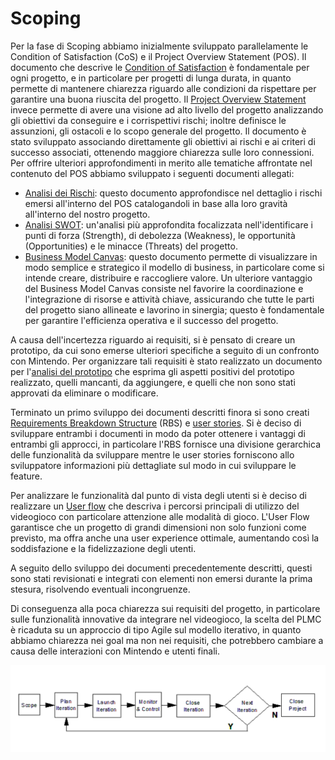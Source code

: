 <!--buh-->
# Scoping

Per la fase di Scoping abbiamo inizialmente sviluppato parallelamente le Condition of Satisfaction (CoS) e il Project Overview Statement (POS).
Il documento che descrive le [Condition of Satisfaction](../documentazione/scopingC/CoS.md) è fondamentale per ogni progetto, e in particolare per progetti di lunga durata, in quanto permette di mantenere chiarezza riguardo alle condizioni da rispettare per garantire una buona riuscita del progetto.
Il [Project Overview Statement](../documentazione/scopingC/POS.md) invece permette di avere una visione ad alto livello del progetto analizzando gli obiettivi da conseguire e i corrispettivi rischi; inoltre definisce le assunzioni, gli ostacoli e lo scopo generale del progetto. Il documento è stato sviluppato associando direttamente gli obiettivi ai rischi e ai criteri di successo associati, ottenendo maggiore chiarezza sulle loro connessioni. 
Per offrire ulteriori approfondimenti in merito alle tematiche affrontate nel contenuto del POS abbiamo sviluppato i seguenti documenti allegati:
- [Analisi dei Rischi](../documentazione/scopingC/Analisi_rischi.md): questo documento approfondisce nel dettaglio i rischi emersi all'interno del POS catalogandoli in base alla loro gravità all'interno del nostro progetto.
- [Analisi SWOT](../documentazione/scopingC/SWOT.md): un'analisi più approfondita focalizzata nell'identificare i punti di forza (Strength), di debolezza (Weakness), le opportunità (Opportunities) e le minacce (Threats) del progetto.
- [Business Model Canvas](../documentazione/scopingC/canvas.md):  questo documento permette di visualizzare in modo semplice e strategico il modello di business, in particolare come si intende creare, distribuire e raccogliere valore.
Un ulteriore vantaggio del Business Model Canvas consiste nel favorire la coordinazione e l'integrazione di risorse e attività chiave, assicurando che tutte le parti del progetto siano allineate e lavorino in sinergia; questo è fondamentale per garantire l'efficienza operativa e il successo del progetto.

A causa dell'incertezza riguardo ai requisiti, si è pensato di creare un prototipo, da cui sono emerse ulteriori specifiche a seguito di un confronto con Mintendo. Per organizzare tali requisiti è stato realizzato un documento per l'[analisi del prototipo](../documentazione/scopingC/post_prototipo.md) che esprima gli aspetti positivi del prototipo realizzato, quelli mancanti, da aggiungere, e quelli che non sono stati approvati da eliminare o modificare. 

Terminato un primo sviluppo dei documenti descritti finora si sono creati [Requirements Breakdown Structure](../documentazione/scopingC/RBS.md) (RBS) e [user stories](../documentazione/scopingC/user_story.md). Si è deciso di sviluppare entrambi i documenti in modo da poter ottenere i vantaggi di entrambi gli approcci, in particolare l'RBS fornisce una divisione gerarchica delle funzionalità da sviluppare mentre le user stories forniscono allo sviluppatore informazioni più dettagliate sul modo in cui sviluppare le feature. 

Per analizzare le funzionalità dal punto di vista degli utenti si è deciso di realizzare un [User flow](../documentazione/scopingC/user_flow.md) che descriva i percorsi principali di utilizzo del videogioco con particolare attenzione alle modalità di gioco. L'User Flow garantisce che un progetto di grandi dimensioni non solo funzioni come previsto, ma offra anche una user experience ottimale, aumentando così la soddisfazione e la fidelizzazione degli utenti.

A seguito dello sviluppo dei documenti precedentemente descritti, questi sono stati revisionati e integrati con elementi non emersi durante la prima stesura, risolvendo eventuali incongruenze. 

Di conseguenza alla poca chiarezza sui requisiti del progetto, in particolare sulle funzionalità innovative da integrare nel videogioco, la scelta del PLMC è ricaduta su un approccio di tipo Agile sul modello iterativo, in quanto abbiamo chiarezza nei goal ma non nei requisiti, che potrebbero cambiare a causa delle interazioni con Mintendo e utenti finali.



<p align="center">
  <img src="../img/Iterativo.png" alt="Modello iterativo" />
</p>


